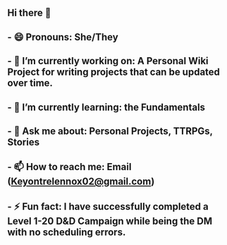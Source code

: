 ## Hi there 👋

## - 😄 Pronouns: She/They
## - 🔭 I’m currently working on: A Personal Wiki Project for writing projects that can be updated over time.
## - 🌱 I’m currently learning:  the Fundamentals
## - 💬 Ask me about:  Personal Projects, TTRPGs, Stories
## - 📫 How to reach me: Email (Keyontrelennox02@gmail.com)
## - ⚡ Fun fact: I have successfully completed a Level 1-20 D&D Campaign while being the DM with no scheduling errors. 

<!--
**key-mystic/key-mystic** is a ✨ _special_ ✨ repository because its `README.md` (this file) appears on your GitHub profile.

Here are some ideas to get you started:

## - 😄 Pronouns: ... She/They
## - 🔭 I’m currently working on ... A Personal Wiki Project for writing projects that can be updated over time.
## - 🌱 I’m currently learning ... the Fundamentals
## - 💬 Ask me about ... Personal Projects, TTRPGs, Stories
## - 📫 How to reach me: ... Email (Keyontrelennox02@gmail.com)
## - ⚡ Fun fact: ... I have successfully completed a Level 1-20 D&D Campaign while being the DM with no scheduling errors. 
-->
